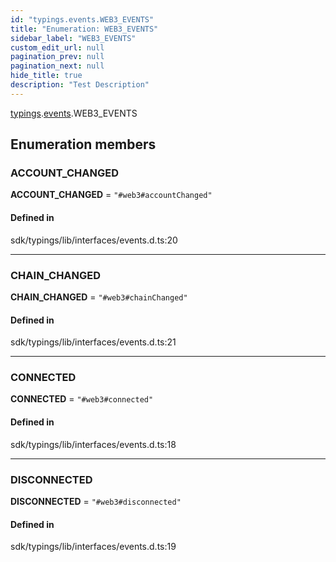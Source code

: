 ```yaml
---
id: "typings.events.WEB3_EVENTS"
title: "Enumeration: WEB3_EVENTS"
sidebar_label: "WEB3_EVENTS"
custom_edit_url: null
pagination_prev: null
pagination_next: null
hide_title: true
description: "Test Description"
---
```


[typings](../namespaces/typings.md).[events](../namespaces/typings.events.md).WEB3_EVENTS

## Enumeration members

### ACCOUNT\_CHANGED

 **ACCOUNT\_CHANGED** = `"#web3#accountChanged"`

#### Defined in

sdk/typings/lib/interfaces/events.d.ts:20

___

### CHAIN\_CHANGED

 **CHAIN\_CHANGED** = `"#web3#chainChanged"`

#### Defined in

sdk/typings/lib/interfaces/events.d.ts:21

___

### CONNECTED

 **CONNECTED** = `"#web3#connected"`

#### Defined in

sdk/typings/lib/interfaces/events.d.ts:18

___

### DISCONNECTED

 **DISCONNECTED** = `"#web3#disconnected"`

#### Defined in

sdk/typings/lib/interfaces/events.d.ts:19
